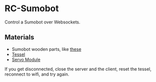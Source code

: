 RC-Sumobot
==========

Control a Sumobot over Websockets.

## Materials
* Sumobot wooden parts, like [these](https://github.com/makenai/sumobot-jr)
* [Tessel](//tessel.io)
* [Servo Module](tessel.io/modules#module-servo)

If you get disconnected, close the server and the client, reset the tessel, reconnect to wifi, and try again.
